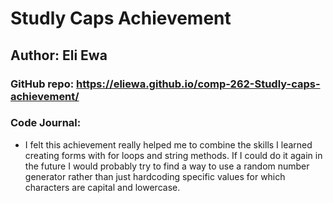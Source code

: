 # Studly Caps Achievement

## Author: Eli Ewa

### GitHub repo: https://eliewa.github.io/comp-262-Studly-caps-achievement/

### Code Journal:

- I felt this achievement really helped me to combine the skills I learned creating forms with for loops and string methods. If I could do it again in the future I would probably try to find a way to use a random number generator rather than just hardcoding specific values for which characters are capital and lowercase.
